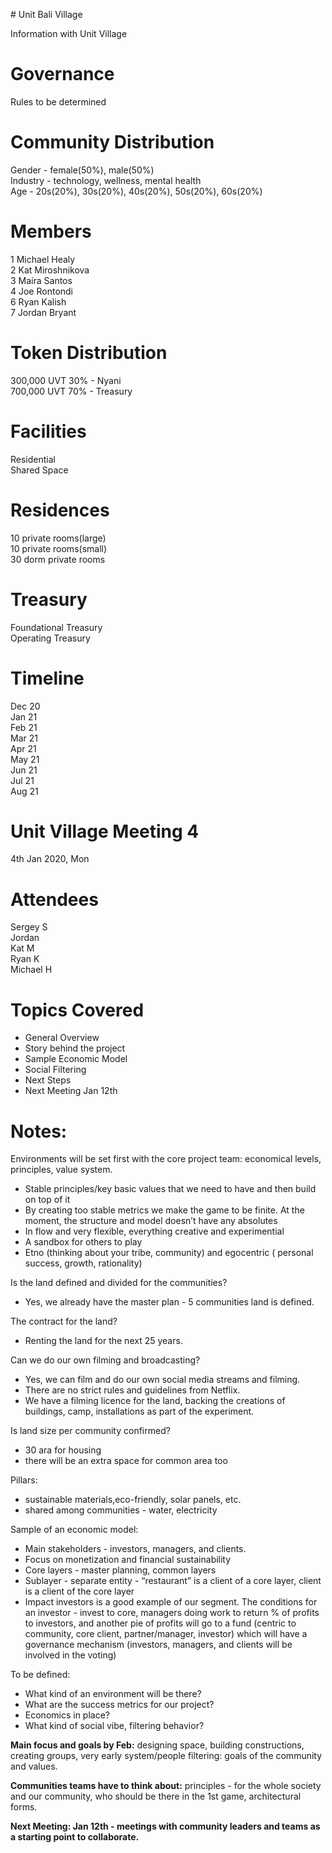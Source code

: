 # Unit Bali Village

Information with Unit Village

# Governance
Rules to be determined

# Community Distribution
Gender - female(50%), male(50%)  
Industry  - technology, wellness, mental health  
Age - 20s(20%), 30s(20%), 40s(20%), 50s(20%), 60s(20%)

# Members
1 Michael Healy  
2 Kat Miroshnikova  
3 Maíra Santos   
4 Joe Rontondi  
6 Ryan Kalish  
7 Jordan Bryant  

# Token Distribution
300,000 UVT 30% - Nyani  
700,000 UVT 70% - Treasury

# Facilities
Residential  
Shared Space  

# Residences
10 private rooms(large)  
10 private rooms(small)  
30 dorm private rooms

# Treasury
Foundational Treasury  
Operating Treasury 

# Timeline
Dec 20  
Jan 21  
Feb 21  
Mar 21  
Apr 21  
May 21  
Jun 21  
Jul 21  
Aug 21  



# Unit Village Meeting 4
4th Jan 2020, Mon

# Attendees
Sergey S  
Jordan  
Kat M  
Ryan K  
Michael H  


# Topics Covered 
- General Overview
- Story behind the project
- Sample Economic Model
- Social Filtering
- Next Steps
- Next Meeting Jan 12th

# Notes: 

Environments will be set first with the core project team: economical levels, principles, value system.  

- Stable principles/key basic values that we need to have and then build on top of it
- By creating too stable metrics we make the game to be finite. At the moment, the structure and model doesn’t have any absolutes
- In flow and very flexible, everything creative and experimential 
- A sandbox for others to play
- Etno (thinking about your tribe, community) and egocentric ( personal success, growth, rationality)  

Is the land defined and divided for the communities? 
- Yes, we already have the master plan - 5 communities land is defined. 

The contract for the land?
- Renting the land for the next 25 years.  

Can we do our own filming and broadcasting? 
- Yes, we can film and do our own social media streams and filming.
- There are no strict rules and guidelines from Netflix. 
- We have a filming licence for the land, backing the creations of buildings, camp, installations as part of the experiment.  

Is land size per community confirmed? 
- 30 ara for housing
- there will be an extra space for common area too

Pillars:
- sustainable materials,eco-friendly, solar panels, etc. 
- shared among communities - water, electricity

Sample of an economic model:
- Main stakeholders - investors, managers, and clients. 
- Focus on monetization and financial sustainability
- Core layers - master planning, common layers
- Sublayer - separate entity - “restaurant” is a client of a core layer, client is a client of the core layer
- Impact investors is a good example of our segment. The conditions for an investor - invest to core, managers doing work to return % of profits to investors, and another pie of profits will go to a fund (centric to community, core client, partner/manager, investor) which will have a governance mechanism (investors, managers, and clients will be involved in the voting)

To be defined:  
- What kind of an environment will be there?  
- What are the success metrics for our project?  
- Economics in place?  
- What kind of social vibe, filtering behavior?  

**Main focus and goals by Feb:** designing space, building constructions, creating groups, very early system/people filtering: goals of the community and values.

**Communities teams have to think about:** principles - for the whole society and our community, who should be there in the 1st game, architectural forms. 

**Next Meeting: Jan 12th - meetings with community leaders and teams as a starting point to collaborate.**
